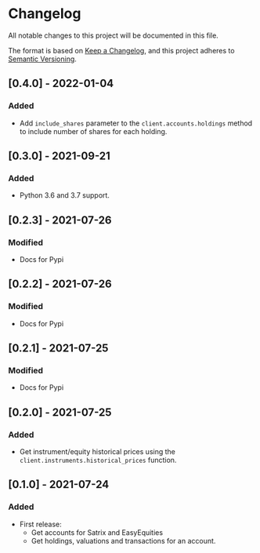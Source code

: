 # Changelog

All notable changes to this project will be documented in this file.

The format is based on [Keep a Changelog](https://keepachangelog.com/en/1.0.0/),
and this project adheres to [Semantic Versioning](https://semver.org/spec/v2.0.0.html).

## [0.4.0] - 2022-01-04

### Added

- Add `include_shares` parameter to the `client.accounts.holdings` method to include number of shares for each holding.
## [0.3.0] - 2021-09-21

### Added

- Python 3.6 and 3.7 support.

## [0.2.3] - 2021-07-26

### Modified

- Docs for Pypi

## [0.2.2] - 2021-07-26

### Modified

- Docs for Pypi

## [0.2.1] - 2021-07-25

### Modified

- Docs for Pypi

## [0.2.0] - 2021-07-25

### Added

- Get instrument/equity historical prices using the `client.instruments.historical_prices` function.

## [0.1.0] - 2021-07-24

### Added

- First release:
	- Get accounts for Satrix and EasyEquities
	- Get holdings, valuations and transactions for an account.
